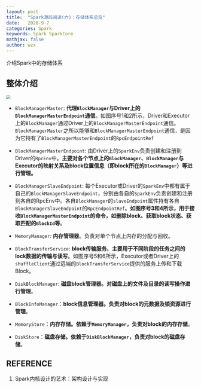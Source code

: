 ```yaml
---
layout: post
title:  "Spark源码阅读(六)：存储体系总览"
date:   2020-9-7
categories: Spark
keywords: Spark SparkCore
mathjax: false
author: wzx
---
```


介绍Spark中的存储体系



## 整体介绍

<img src="{{ site.url }}/assets/img/2020-9-7-3.png" style="zoom: 67%;" />

- `BlockManagerMaster`: **代理`BlockManager`与Driver上的`BlockManagerMasterEndpoint`通信**。如图序号1和2所示，Driver和Executor上的`BlockManager`通过Driver上的`BlockManagerMasterEndpoint`通信。`BlockManagerMaster`之所以能够和`BlockManagerMasterEndpoint`通信，是因为它持有了`BlockManagerMasterEndpoint`的`RpcEndpointRef`

- `BlockManagerMasterEndpoint`: 由Driver上的`SparkEnv`负责创建和注册到Driver的`RpcEnv`中。**主要对各个节点上的`BlockManager`、`BlockManager`与Executor的映射关系及block位置信息（即block所在的`BlockManager`）等进行管理。**

- `BlockManagerSlaveEndpoint`: 每个Executor或Driver的`SparkEnv`中都有属于自己的`BlockManagerSlaveEndpoint`，分别由各自的`SparkEnv`负责创建和注册到各自的RpcEnv中。各自`BlockManager`的`slaveEndpoint`属性持有各自`BlockManagerSlaveEndpoint`的`RpcEndpointRef`。**如图序号3和4所示，用于接收`BlockManagerMasterEndpoint`的命令，如删除block、获取block状态、获取匹配的`BlockId`等**。

- `MemoryManager`: **内存管理器**。负责对单个节点上内存的分配与回收。


- `BlockTransferService`: **block传输服务**。**主要用于不同阶段的任务之间的lock数据的传输与读写**。如图序号5和6所示，Executor或者Driver上的`shuffleClient`通过远端的`BlockTransferService`提供的服务上传和下载Block。


- `DiskBlockManager`: **磁盘block管理器。对磁盘上的文件及目录的读写操作进行管理**。


- `BlockInfoManager`：**block信息管理器。负责对block的元数据及锁资源进行管理**。


- `MemoryStore`：**内存存储。依赖于`MemoryManager`，负责对block的内存存储**。


- `DiskStore`：**磁盘存储。依赖于`DiskBlockManager`，负责对block的磁盘存储**。

## REFERENCE

1. Spark内核设计的艺术：架构设计与实现
